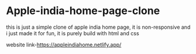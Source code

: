 ﻿# Apple-india-home-page-clone
this is just a simple clone of apple india home page, it is non-responsive and i just made it for fun, it is purely build with html and css  

website link-https://appleindiahome.netlify.app/
